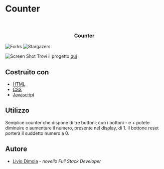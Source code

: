 # Counter
<br/>
<p align="center">
  <h3 align="center">Counter</h3>

</p>

![Forks](https://img.shields.io/github/forks/liviodimola/Counter?style=social) ![Stargazers](https://img.shields.io/github/stars/liviodimola/Counter?style=social) 

![Screen Shot](https://i.ibb.co/g9nmJ1g/counter-immagine.png)
Trovi il progetto [qui](https://counter-s2i-liviodimola.netlify.app/)

## Costruito con
* [HTML](https://html.com/)
* [CSS](https://www.w3.org/Style/CSS/Overview.en.html)
* [Javascript](https://www.javascript.com/)
## Utilizzo
Semplice counter che dispone di tre bottoni; con i bottoni - e + potete diminuire o aumentare il numero, presente nel display, di 1. Il bottone reset porterà il suddetto numero a 0.
## Autore
* [Livio Dimola](https://github.com/liviodimola) - *novello Full Stack Developer*
